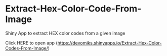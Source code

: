 # Extract-Hex-Color-Code-From-Image
Shiny App to extract HEX color codes from a given image

Click HERE to open app (https://devomiks.shinyapps.io/Extract-Hex-Color-Codes-From-Image/)
 
